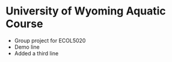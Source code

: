 # University of Wyoming Aquatic Course
- Group project for ECOL5020
- Demo line
- Added a third line